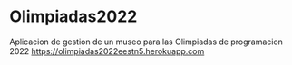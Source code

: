 # Olimpiadas2022
Aplicacion de gestion de un museo para las Olimpiadas de programacion 2022
https://olimpiadas2022eestn5.herokuapp.com
